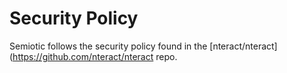 # Security Policy

Semiotic follows the security policy found in the [nteract/nteract](https://github.com/nteract/nteract repo.
